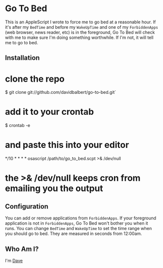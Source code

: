 Go To Bed
=========

This is an AppleScript I wrote to force me to go bed at a reasonable hour. If it's after my `BedTime` and before my `WakeUpTime` and one of my `ForbiddenApps` (web browser, news reader, etc) is in the foreground, Go To Bed will check with me to make sure I'm doing something worthwhile. If I'm not, it will tell me to go to bed.

Installation
------------

  # clone the repo
  $ git clone git://github.com/davidbalbert/go-to-bed.git`

  # add it to your crontab
  $ crontab -e

  # and paste this into your editor
  */10 * * * * osascript /path/to/go_to_bed.scpt >& /dev/null

  # the >& /dev/null keeps cron from emailing you the output

Configuration
-------------

You can add or remove applications from `ForbiddenApps`. If your foreground application is not in `ForbiddenApps`, Go To Bed won't bother you when it runs.
You can change `BedTime` and `WakeUpTime` to set the time range when you should go to bed. They are measured in seconds from 12:00am.

Who Am I?
---------

I'm [Dave](http://dave.is/)
